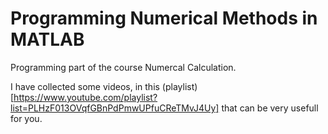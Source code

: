# Programming Numerical Methods in MATLAB
Programming part of the course Numercal Calculation.

I have collected some videos, in this (playlist)[https://www.youtube.com/playlist?list=PLHzF013OVqfGBnPdPmwUPfuCReTMvJ4Uy] that can be very usefull for you.

